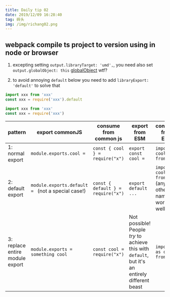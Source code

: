 ```yaml
---
title: Daily tip 02
date: 2019/12/09 16:28:40
tag: 砖头
img: /img/richang02.png
---
```


## webpack compile ts project to version using in node or browser

1. excepting setting `output.libraryTarget: 'umd',`, you need also set `output.globalObject: this` [globalObject](https://webpack.js.org/configuration/output/#outputglobalobject) wtf?

2. to avoid annoying `default` below
you need to add `libraryExport: 'default'` to solve that

```js
import xxx from 'xxx'
const xxx = require('xxx').default

import xxx from 'xxx'
const xxx = require('xxx')
```

<form>
<table>
<thead>
<tr>
<th>pattern</th>
<th>export commonJS</th>
<th>consume from common js</th>
<th>export from ESM</th>
<th>consume from ESM</th>
</tr>
</thead>
<tbody>
<tr>
<td>1: normal export</td>
<td><code>module.exports.cool =</code></td>
<td><code>const { cool } = require("x")</code></td>
<td><code>export const cool = </code></td>
<td><code>import { cool } from "x"</code></td>
</tr>
<tr>
<td>2: default export</td>
<td><code>module.exports.default = </code> (not a special case!)</td>
<td><code>const { default } = require("x")</code></td>
<td><code>export default ...</code></td>
<td><code>import cool from "x"</code> (any other name works as well)*</td>
</tr>
<tr>
<td>3: replace entire module export</td>
<td><code>module.exports = something cool</code></td>
<td><code>const cool = require("x")</code></td>
<td>Not possible! People <em>try</em> to achieve this with <code>default</code>, but it's an entirely different beast</td>
<td><code>import * as cool from "X"</code></td>
</tr>
</tbody>
</table>
</form>
